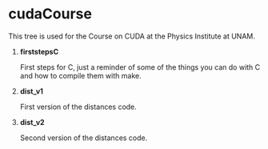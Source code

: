 # cudaCourse

This tree is used for the Course on CUDA at the Physics Institute at UNAM.

1. **firststepsC**

   First steps for C, just a reminder of some of the things you can do with C and how to compile them with make.
2. **dist_v1**

   First version of the distances code. 
3. **dist_v2**

   Second version of the distances code. 

